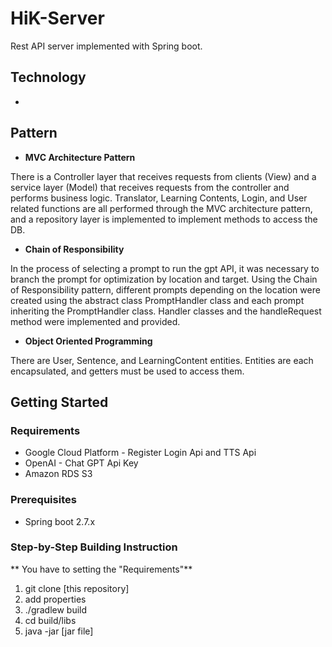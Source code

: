 # HiK-Server
Rest API server implemented with Spring boot.

## Technology
- 
## Pattern
- **MVC Architecture Pattern**
  
There is a Controller layer that receives requests from clients (View) and a service layer (Model) that receives requests from the controller and performs business logic. Translator, Learning Contents, Login, and User related functions are all performed through the MVC architecture pattern, and a repository layer is implemented to implement methods to access the DB.

- **Chain of Responsibility**
  
In the process of selecting a prompt to run the gpt API, it was necessary to branch the prompt for optimization by location and target. Using the Chain of Responsibility pattern, different prompts depending on the location were created using the abstract class PromptHandler class and each prompt inheriting the PromptHandler class. Handler classes and the handleRequest method were implemented and provided.

- **Object Oriented Programming**

There are User, Sentence, and LearningContent entities. Entities are each encapsulated, and getters must be used to access them.

## Getting Started
### Requirements
- Google Cloud Platform - Register Login Api and TTS Api
- OpenAI - Chat GPT Api Key
- Amazon RDS S3
### Prerequisites
- Spring boot 2.7.x
### Step-by-Step Building Instruction
** You have to setting the "Requirements"**
1. git clone [this repository]
2. add properties
3. ./gradlew build
4. cd build/libs
5. java -jar [jar file]
